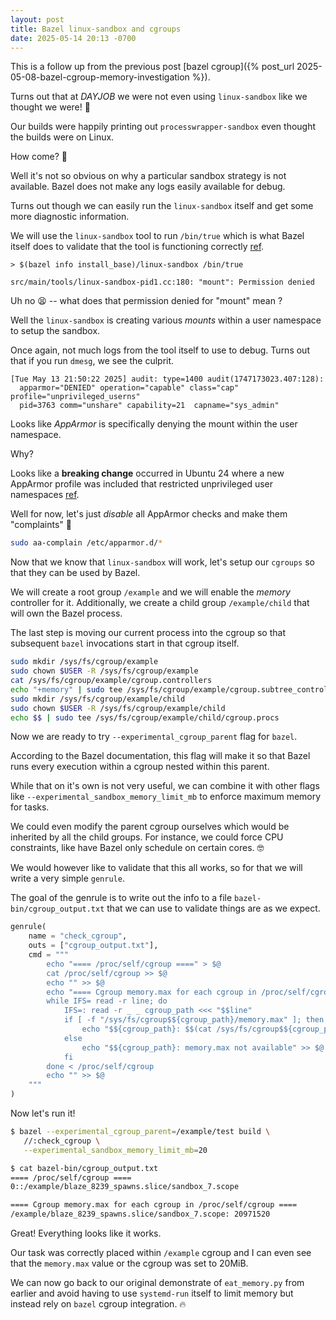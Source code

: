 ```yaml
---
layout: post
title: Bazel linux-sandbox and cgroups
date: 2025-05-14 20:13 -0700
---
```


This is a follow up from the previous post [bazel cgroup]({% post_url 2025-05-08-bazel-cgroup-memory-investigation %}).

Turns out that at _$DAYJOB$_ we were not even using `linux-sandbox` like we thought we were! 🤦

Our builds were happily printing out `processwrapper-sandbox` even thought the builds were on Linux.

How come? 🤔

Well it's not so obvious on why a particular sandbox strategy is not available. Bazel does not make any logs
easily available for debug.

Turns out though we can easily run the `linux-sandbox` itself and get some more diagnostic information.

We will use the `linux-sandbox` tool to run `/bin/true` which is what Bazel itself does to validate that
the tool is functioning correctly [ref](https://cs.opensource.google/bazel/bazel/+/master:src/main/java/com/google/devtools/build/lib/sandbox/LinuxSandboxedSpawnRunner.java;l=99;drc=edd51a86c111407a6ca8ad079ca7cdb92dbfb0c3).


```console
> $(bazel info install_base)/linux-sandbox /bin/true

src/main/tools/linux-sandbox-pid1.cc:180: "mount": Permission denied
```

Uh no 😫 -- what does that permission denied for "mount" mean ?

Well the `linux-sandbox` is creating various _mounts_ within a user namespace to setup
the sandbox.

Once again, not much logs from the tool itself to use to debug.
Turns out that if you run `dmesg`, we see the culprit.

```
[Tue May 13 21:50:22 2025] audit: type=1400 audit(1747173023.407:128):
  apparmor="DENIED" operation="capable" class="cap" profile="unprivileged_userns"
  pid=3763 comm="unshare" capability=21  capname="sys_admin"
```

Looks like _AppArmor_ is specifically denying the mount within the user namespace.

Why?

Looks like a **breaking change** occurred in Ubuntu 24 where a new AppArmor profile was included that
restricted unprivileged user namespaces [ref](https://ubuntu.com/blog/ubuntu-23-10-restricted-unprivileged-user-namespaces).

Well for now, let's just _disable_ all AppArmor checks and make them "complaints" 🤫

```bash
sudo aa-complain /etc/apparmor.d/*
```

Now that we know that `linux-sandbox` will work, let's setup our `cgroups` so that they can be used by Bazel.

We will create a root group `/example` and we will enable the _memory_ controller for it. Additionally, we create a child group
`/example/child` that will own the Bazel process.

The last step is moving our current process into the cgroup so that subsequent `bazel` invocations start
in that cgroup itself.

```bash
sudo mkdir /sys/fs/cgroup/example
sudo chown $USER -R /sys/fs/cgroup/example
cat /sys/fs/cgroup/example/cgroup.controllers
echo "+memory" | sudo tee /sys/fs/cgroup/example/cgroup.subtree_control
sudo mkdir /sys/fs/cgroup/example/child
sudo chown $USER -R /sys/fs/cgroup/example/child
echo $$ | sudo tee /sys/fs/cgroup/example/child/cgroup.procs
```

Now we are ready to try `--experimental_cgroup_parent` flag for `bazel`.

According to the Bazel documentation, this flag will make it so that Bazel runs every execution within a cgroup nested within this parent.

While that on it's own is not very useful, we can combine it with other flags like `--experimental_sandbox_memory_limit_mb` to enforce maximum memory for tasks.

We could even modify the parent cgroup ourselves which would be inherited by all the child groups. For instance, we could force CPU constraints, like have Bazel only schedule on certain cores. 🤓

We would however like to validate that this all works, so for that we will write a very simple `genrule`.

The goal of the genrule is to write out the info to a file `bazel-bin/cgroup_output.txt` that we can use
to validate things are as we expect.

```python
genrule(
    name = "check_cgroup",
    outs = ["cgroup_output.txt"],
    cmd = """
        echo "==== /proc/self/cgroup ====" > $@
        cat /proc/self/cgroup >> $@
        echo "" >> $@
        echo "==== Cgroup memory.max for each cgroup in /proc/self/cgroup ====" >> $@
        while IFS= read -r line; do
            IFS=: read -r _ _ cgroup_path <<< "$$line"
            if [ -f "/sys/fs/cgroup$${cgroup_path}/memory.max" ]; then
                echo "$${cgroup_path}: $$(cat /sys/fs/cgroup$${cgroup_path}/memory.max)" >> $@
            else
                echo "$${cgroup_path}: memory.max not available" >> $@
            fi
        done < /proc/self/cgroup
        echo "" >> $@
    """
)
```

Now let's run it!

```bash
$ bazel --experimental_cgroup_parent=/example/test build \
   //:check_cgroup \
   --experimental_sandbox_memory_limit_mb=20

$ cat bazel-bin/cgroup_output.txt
==== /proc/self/cgroup ====
0::/example/blaze_8239_spawns.slice/sandbox_7.scope

==== Cgroup memory.max for each cgroup in /proc/self/cgroup ====
/example/blaze_8239_spawns.slice/sandbox_7.scope: 20971520
```

Great! Everything looks like it works.

Our task was correctly placed within `/example` cgroup and I can even see
that the `memory.max` value or the cgroup was set to 20MiB.

We can now go back to our original demonstrate of `eat_memory.py` from earlier and avoid having
to use `systemd-run` itself to limit memory but instead rely on `bazel` cgroup integration. 🔥
